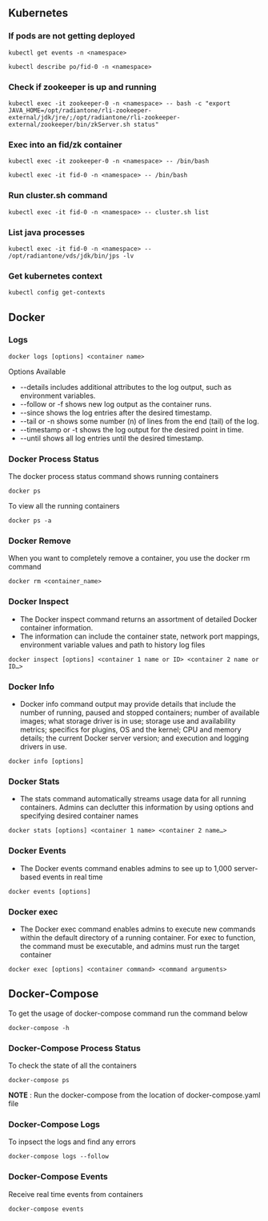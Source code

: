 ## Kubernetes

### If pods are not getting deployed

```console
kubectl get events -n <namespace>
```
```
kubectl describe po/fid-0 -n <namespace>
```

### Check if zookeeper is up and running

```console
kubectl exec -it zookeeper-0 -n <namespace> -- bash -c "export JAVA_HOME=/opt/radiantone/rli-zookeeper-external/jdk/jre/;/opt/radiantone/rli-zookeeper-external/zookeeper/bin/zkServer.sh status"
```

### Exec into an fid/zk container

```console
kubectl exec -it zookeeper-0 -n <namespace> -- /bin/bash
```
```console
kubectl exec -it fid-0 -n <namespace> -- /bin/bash
```

### Run cluster.sh command

```console
kubectl exec -it fid-0 -n <namespace> -- cluster.sh list
```

### List java processes

```console
kubectl exec -it fid-0 -n <namespace> -- /opt/radiantone/vds/jdk/bin/jps -lv
```

### Get kubernetes context

```console
kubectl config get-contexts
```

## Docker

### Logs

```
docker logs [options] <container name>
```
Options Available

* --details includes additional attributes to the log output, such as environment variables.
* --follow or -f shows new log output as the container runs.
* --since shows the log entries after the desired timestamp.
* --tail or -n shows some number (n) of lines from the end (tail) of the log.
* --timestamp or -t shows the log output for the desired point in time.
* --until shows all log entries until the desired timestamp.

### Docker Process Status
The docker process status command shows running containers 
```
docker ps
```
To view all the running containers
```
docker ps -a
```

### Docker Remove
When you want to completely remove a container, you use the docker rm command
```
docker rm <container_name>
```

### Docker Inspect
* The Docker inspect command returns an assortment of detailed Docker container information. 
* The information can include the container state, network port mappings, environment variable values and path to history log files

```
docker inspect [options] <container 1 name or ID> <container 2 name or ID…>
```

### Docker Info

* Docker info command output may provide details that include the number of running, paused and stopped containers; number of available images; what storage driver is in use; storage use and availability metrics; specifics for plugins, OS and the kernel; CPU and memory details; the current Docker server version; and execution and logging drivers in use.
```
docker info [options]
```

### Docker Stats

* The stats command automatically streams usage data for all running containers. Admins can declutter this information by using options and specifying desired container names
```
docker stats [options] <container 1 name> <container 2 name…>
```

### Docker Events

* The Docker events command enables admins to see up to 1,000 server-based events in real time
```
docker events [options]
```

### Docker exec

* The Docker exec command enables admins to execute new commands within the default directory of a running container. For exec to function, the command must be executable, and admins must run the target container
```
docker exec [options] <container command> <command arguments>
```


## Docker-Compose

To get the usage of docker-compose command run the command below

```
docker-compose -h
```

### Docker-Compose Process Status

To check the state of all the containers

```
docker-compose ps
```
**NOTE** : Run the docker-compose from the location of docker-compose.yaml file


### Docker-Compose Logs

To inpsect the logs and find any errors

```
docker-compose logs --follow
```

### Docker-Compose Events

Receive real time events from containers

```
docker-compose events
```

